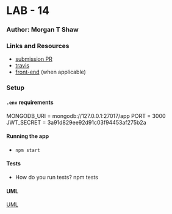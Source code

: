 
# LAB - 14

### Author: Morgan T Shaw

### Links and Resources
* [submission PR](https://github.com/morgan-401-advanced-javascript/lab14/pull/1)
* [travis](https://travis-ci.com/morgan-401-advanced-javascript/lab14/)
* [front-end](https://morganlab14.herokuapp.com/) (when applicable)

### Setup
#### `.env` requirements
MONGODB_URI = mongodb://127.0.0.1:27017/app
PORT = 3000
JWT_SECRET = 3a91d829ee92d91c03f94453af275b2a

#### Running the app
* `npm start`
  
#### Tests
* How do you run tests?
npm tests


#### UML
[UML](./assets/UML.jpg)
